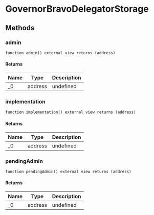 # GovernorBravoDelegatorStorage









## Methods

### admin

```solidity
function admin() external view returns (address)
```






#### Returns

| Name | Type | Description |
|---|---|---|
| _0 | address | undefined

### implementation

```solidity
function implementation() external view returns (address)
```






#### Returns

| Name | Type | Description |
|---|---|---|
| _0 | address | undefined

### pendingAdmin

```solidity
function pendingAdmin() external view returns (address)
```






#### Returns

| Name | Type | Description |
|---|---|---|
| _0 | address | undefined




